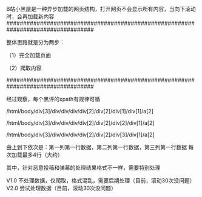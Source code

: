 
B站小黑屋是一种异步加载的网页结构，打开网页不会显示所有内容，当向下滚动时，会再加载新内容
##################################################################################

整体思路就是分为两步：

（1）完全加载页面 

（2）爬取内容 

##################################################################################

经过观察，每个黑评的xpath有规律可循 

/html/body/div[3]/div/div/div/div[2]/div[2]/div[1]/div[1]/a[2]

/html/body/div[3]/div/div/div/div[2]/div[2]/div[2]/div[1]/a[2]

/html/body/div[3]/div/div/div/div[2]/div[2]/div[3]/div[1]/a[2]

由上到下依次是：第一列第一行数据，第二列第一行数据，第三列第一行数据
每次加载最多4行（大约）

其中，针对恶意投稿和弹幕的处理结果格式不一样，需要特别处理

V1.0 不处理数据，仅爬取，格式混乱，需要后期处理（目前，滚动30次没问题） 
V2.0 尝试处理数据（目前，滚动30次没问题） 
